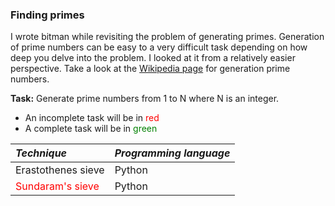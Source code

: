 ### Finding primes
I wrote bitman while revisiting the problem of generating primes. Generation of prime numbers can be easy to a very difficult task depending on how deep you delve into the problem. I looked at it from a relatively easier perspective. Take a look at the [Wikipedia page](https://en.wikipedia.org/wiki/Generation_of_primes) for generation prime numbers. 

**Task:** Generate prime numbers from 1 to N where N is an integer.
 
* An incomplete task will be in <font color="red">red</font>
* A complete task will be in <font color="green">green</font>

|*Technique*|*Programming language*|
|:----------|:------------------------|
|Erastothenes sieve|Python|
|<font color="red">Sundaram's sieve</font>|Python|
